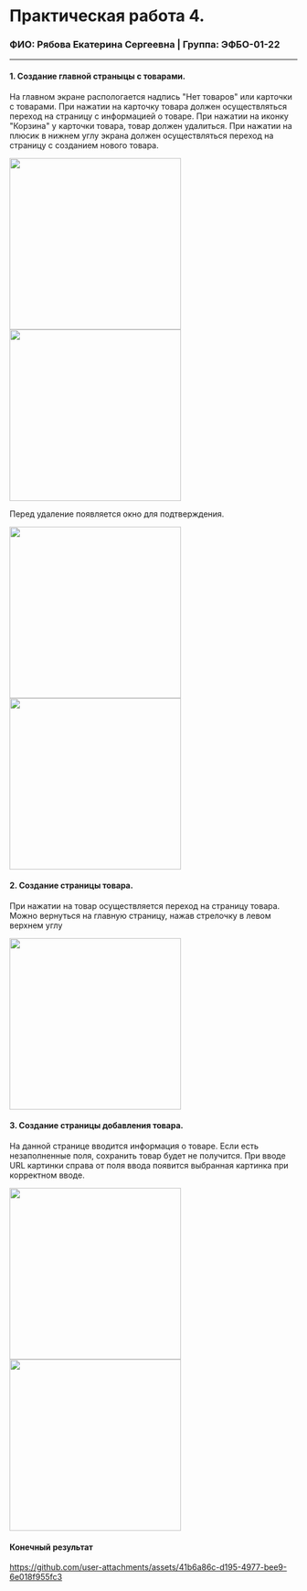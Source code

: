 Практическая работа 4.
=================================
### ФИО: Рябова Екатерина Сергеевна | Группа: ЭФБО-01-22

***
#### 1. Создание главной страныцы с товарами. 
На главном экране распологается надпись "Нет товаров" или карточки с товарами. При нажатии на карточку товара должен осуществляться переход на страницу с информацией о товаре. При нажатии на иконку "Корзина" у карточки товара, товар должен удалиться. При нажатии на плюсик в нижнем углу экрана должен осуществляться переход на страницу с созданием нового товара.

<img src="https://github.com/user-attachments/assets/9aead14c-fee7-4edd-9581-3e1b16856f62" width="300">
<img src="https://github.com/user-attachments/assets/63eda14e-f051-4d88-b7b5-54dde42670ce" width="300">

Перед удаление появляется окно для подтверждения.

<img src="https://github.com/user-attachments/assets/4f0e3c54-ff27-41b0-9809-78bb34f51b4a" width="300">
<img src="https://github.com/user-attachments/assets/4b0b8699-eed2-442c-bd70-6580c298137c" width="300">

#### 2. Создание страницы товара. 
При нажатии на товар осуществляется переход на страницу товара. Можно вернуться на главную страницу, нажав стрелочку в левом верхнем углу

<img src="https://github.com/user-attachments/assets/944988fe-fb00-4217-83dc-63ff93cd1b09" width="300">

#### 3. Создание страницы добавления товара. 
На данной странице вводится информация о товаре. Если есть незаполненные поля, сохранить товар будет не получится. При вводе URL картинки справа от поля ввода появится выбранная картинка при корректном вводе.

<img src="https://github.com/user-attachments/assets/393296c9-ed7f-4022-ad18-9727da5f85b0" width="300">
<img src="https://github.com/user-attachments/assets/c9119618-4a0b-43de-b29c-9136573a7e5a" width="300">

#### Конечный результат

https://github.com/user-attachments/assets/41b6a86c-d195-4977-bee9-6e018f955fc3


